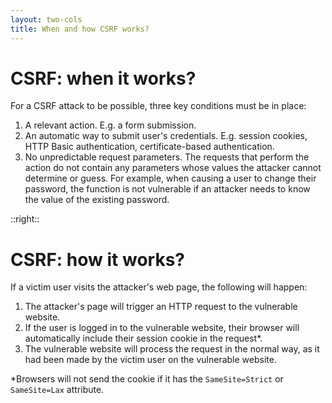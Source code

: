 ```yaml
---
layout: two-cols
title: When and how CSRF works?
---
```

<h1>CSRF: <span class="color:accent">when</span> it works?</h1>

<Transform scale="0.95">

For a CSRF attack to be possible, three key conditions must be in place:

<ol>
  <li>A relevant <span class="color:accent">action</span>. E.g. a form submission.</li>

  <li>An <span class="color:accent">automatic way to submit user's credentials</span>. E.g. session cookies, HTTP Basic authentication, certificate-based authentication.</li>

  <li><span class="color:accent">No unpredictable request parameters</span>. The requests that perform the action do not contain any parameters whose values the attacker cannot determine or guess. For example, when causing a user to change their password, the function is not vulnerable if an attacker needs to know the value of the existing password.</li>
</ol>

</Transform>

::right::

<h1>CSRF: <span class="color:accent">how</span> it works?</h1>

<Transform scale="0.95">

If a victim user visits the attacker's web page, the following will happen:

1. The attacker's page will <span class="color:accent">trigger an HTTP request</span> to the vulnerable website.
2. <span class="color:accent">If the user is logged in</span> to the vulnerable website, their browser will <span class="color:accent">automatically include their session cookie</span> in the request*.
3. The vulnerable website will process the request in the normal way, as it had been made by the victim user on the vulnerable website.

<span>*</span>Browsers will <span class="color:accent">not</span> send the cookie if it has the `SameSite=Strict` or `SameSite=Lax` attribute.

</Transform>

<!--
[What is Certificate-Based Authentication?](https://www.yubico.com/resources/glossary/what-is-certificate-based-authentication/)
-->
